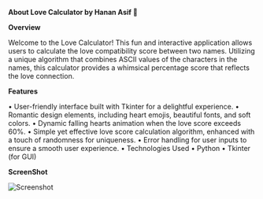 **About Love Calculator by Hanan Asif 💖**

**Overview**

Welcome to the Love Calculator! This fun and interactive application allows users to calculate the love compatibility score between two names. Utilizing a unique algorithm that combines ASCII values of the characters in the names, this calculator provides a whimsical percentage score that reflects the love connection.

**Features**

• User-friendly interface built with Tkinter for a delightful experience.
• Romantic design elements, including heart emojis, beautiful fonts, and soft colors.
• Dynamic falling hearts animation when the love score exceeds 60%.
• Simple yet effective love score calculation algorithm, enhanced with a touch of randomness for uniqueness.
• Error handling for user inputs to ensure a smooth user experience.
• Technologies Used
• Python
• Tkinter (for GUI)

**ScreenShot**

![Screenshot](https://github.com/user-attachments/assets/fb8db501-9d08-4d7d-8339-60211c343926)
